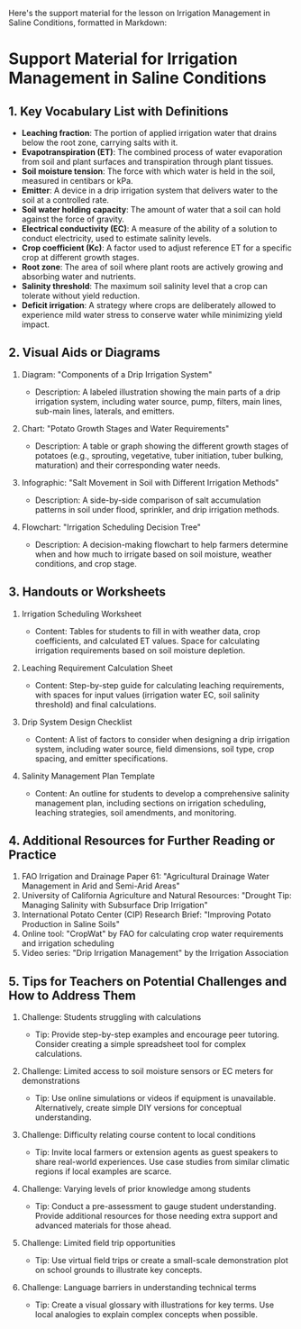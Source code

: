 Here's the support material for the lesson on Irrigation Management in Saline Conditions, formatted in Markdown:

# Support Material for Irrigation Management in Saline Conditions

## 1. Key Vocabulary List with Definitions

- **Leaching fraction**: The portion of applied irrigation water that drains below the root zone, carrying salts with it.
- **Evapotranspiration (ET)**: The combined process of water evaporation from soil and plant surfaces and transpiration through plant tissues.
- **Soil moisture tension**: The force with which water is held in the soil, measured in centibars or kPa.
- **Emitter**: A device in a drip irrigation system that delivers water to the soil at a controlled rate.
- **Soil water holding capacity**: The amount of water that a soil can hold against the force of gravity.
- **Electrical conductivity (EC)**: A measure of the ability of a solution to conduct electricity, used to estimate salinity levels.
- **Crop coefficient (Kc)**: A factor used to adjust reference ET for a specific crop at different growth stages.
- **Root zone**: The area of soil where plant roots are actively growing and absorbing water and nutrients.
- **Salinity threshold**: The maximum soil salinity level that a crop can tolerate without yield reduction.
- **Deficit irrigation**: A strategy where crops are deliberately allowed to experience mild water stress to conserve water while minimizing yield impact.

## 2. Visual Aids or Diagrams

1. Diagram: "Components of a Drip Irrigation System"
   - Description: A labeled illustration showing the main parts of a drip irrigation system, including water source, pump, filters, main lines, sub-main lines, laterals, and emitters.

2. Chart: "Potato Growth Stages and Water Requirements"
   - Description: A table or graph showing the different growth stages of potatoes (e.g., sprouting, vegetative, tuber initiation, tuber bulking, maturation) and their corresponding water needs.

3. Infographic: "Salt Movement in Soil with Different Irrigation Methods"
   - Description: A side-by-side comparison of salt accumulation patterns in soil under flood, sprinkler, and drip irrigation methods.

4. Flowchart: "Irrigation Scheduling Decision Tree"
   - Description: A decision-making flowchart to help farmers determine when and how much to irrigate based on soil moisture, weather conditions, and crop stage.

## 3. Handouts or Worksheets

1. Irrigation Scheduling Worksheet
   - Content: Tables for students to fill in with weather data, crop coefficients, and calculated ET values. Space for calculating irrigation requirements based on soil moisture depletion.

2. Leaching Requirement Calculation Sheet
   - Content: Step-by-step guide for calculating leaching requirements, with spaces for input values (irrigation water EC, soil salinity threshold) and final calculations.

3. Drip System Design Checklist
   - Content: A list of factors to consider when designing a drip irrigation system, including water source, field dimensions, soil type, crop spacing, and emitter specifications.

4. Salinity Management Plan Template
   - Content: An outline for students to develop a comprehensive salinity management plan, including sections on irrigation scheduling, leaching strategies, soil amendments, and monitoring.

## 4. Additional Resources for Further Reading or Practice

1. FAO Irrigation and Drainage Paper 61: "Agricultural Drainage Water Management in Arid and Semi-Arid Areas"
2. University of California Agriculture and Natural Resources: "Drought Tip: Managing Salinity with Subsurface Drip Irrigation"
3. International Potato Center (CIP) Research Brief: "Improving Potato Production in Saline Soils"
4. Online tool: "CropWat" by FAO for calculating crop water requirements and irrigation scheduling
5. Video series: "Drip Irrigation Management" by the Irrigation Association

## 5. Tips for Teachers on Potential Challenges and How to Address Them

1. Challenge: Students struggling with calculations
   - Tip: Provide step-by-step examples and encourage peer tutoring. Consider creating a simple spreadsheet tool for complex calculations.

2. Challenge: Limited access to soil moisture sensors or EC meters for demonstrations
   - Tip: Use online simulations or videos if equipment is unavailable. Alternatively, create simple DIY versions for conceptual understanding.

3. Challenge: Difficulty relating course content to local conditions
   - Tip: Invite local farmers or extension agents as guest speakers to share real-world experiences. Use case studies from similar climatic regions if local examples are scarce.

4. Challenge: Varying levels of prior knowledge among students
   - Tip: Conduct a pre-assessment to gauge student understanding. Provide additional resources for those needing extra support and advanced materials for those ahead.

5. Challenge: Limited field trip opportunities
   - Tip: Use virtual field trips or create a small-scale demonstration plot on school grounds to illustrate key concepts.

6. Challenge: Language barriers in understanding technical terms
   - Tip: Create a visual glossary with illustrations for key terms. Use local analogies to explain complex concepts when possible.